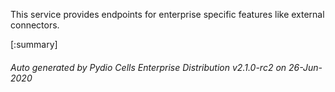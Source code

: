 






This service provides endpoints for enterprise specific features like external connectors.

[:summary]

###### Auto generated by Pydio Cells Enterprise Distribution v2.1.0-rc2 on 26-Jun-2020
